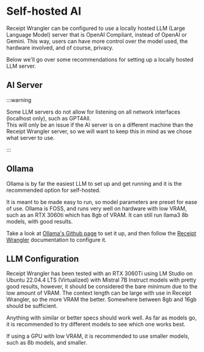 # Self-hosted AI

Receipt Wrangler can be configured to use a locally hosted LLM (Large Language Model) server that is OpenAI Compliant,
instead of OpenAI or
Gemini.
This way, users can have more control over the model used, the hardware involved, and of course, privacy.

Below we'll go over some recommendations for setting up a locally hosted LLM server.

## AI Server

:::warning

Some LLM servers do not allow for listening on all network interfaces (localhost only), such as GPT4All.  
This will only be an issue if the AI server is on a different machine than the Receipt Wrangler server, so we will want
to
keep this in mind as we chose what server to use.

:::

## Ollama

Ollama is by far the easiest LLM to set up and get running and it is the recommended option for self-hosted.

It is meant
to be made easy to run, so model parameters are
preset for
ease of use. Ollama is FOSS, and runs very well on hardware with low VRAM, such as an RTX 3060ti which has 8gb of VRAM.
It can still run llama3 8b models, with good results.

Take a look at [Ollama's Github page](https://github.com/ollama/ollama) to set it up, and then follow the
[Receipt Wrangler](/docs/concepts/system-settings/receipt-processing-settings)
documentation to configure it.

## LLM Configuration

Receipt Wrangler has been tested with an RTX 3060Ti using LM Studio on Ubuntu 22.04.4 LTS (Virtualized) with Mistral 7B
Instruct models with pretty good results, however, it should be considered the bare minimum due to the low amount of
VRAM. The context length can be large with use in Receipt Wrangler, so the more VRAM the better. Somewhere between 8gb
and 16gb should be sufficient.

Anything with similar or better specs should work well. As far as models go, it is recommended to try different models
to see which one works
best.

If using a GPU with low VRAM, it is recommended to use smaller models, such as 8b models, and smaller.



